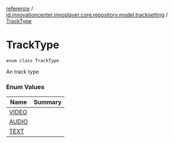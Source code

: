 [reference](../../index.md) / [id.innovationcenter.innoplayer.core.repository.model.tracksetting](../index.md) / [TrackType](./index.md)

# TrackType

`enum class TrackType`

An track type

### Enum Values

| Name | Summary |
|---|---|
| [VIDEO](-v-i-d-e-o.md) |  |
| [AUDIO](-a-u-d-i-o.md) |  |
| [TEXT](-t-e-x-t.md) |  |

